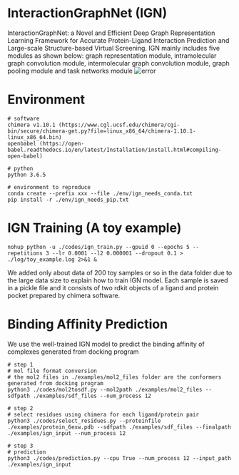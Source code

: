 # InteractionGraphNet (IGN)
  InteractionGraphNet: a Novel and Efficient Deep Graph Representation Learning Framework for Accurate Protein-Ligand Interaction Prediction and Large-scale Structure-based Virtual Screening. IGN mainly includes five modules as shown below: graph representation module, intramolecular graph convolution module, intermolecular graph convolution module, graph pooling module and task networks module
![error](https://github.com/zjujdj/InteractionGraphNet/blob/master/workflow_new.jpg)


# Environment
```
# software
chimera v1.10.1 (https://www.cgl.ucsf.edu/chimera/cgi-bin/secure/chimera-get.py?file=linux_x86_64/chimera-1.10.1-linux_x86_64.bin)
openbabel (https://open-babel.readthedocs.io/en/latest/Installation/install.html#compiling-open-babel)

# python
python 3.6.5

# environment to reproduce
conda create --prefix xxx --file ./env/ign_needs_conda.txt
pip install -r ./env/ign_needs_pip.txt
```


# IGN Training (A toy example)
```
nohup python -u ./codes/ign_train.py --gpuid 0 --epochs 5 --repetitions 3 --lr 0.0001 --l2 0.000001 --dropout 0.1 > ./log/toy_example.log 2>&1 &
```
We added only about data of 200 toy samples or so in the data folder due to the large data size to explain how to train IGN model. Each sample is saved in a pickle file and it consists of two rdkit objects of a ligand and protein pocket prepared by chimera software. 


# Binding Affinity Prediction 
We use the well-trained IGN model to predict the binding affinity of complexes generated from docking program

```
# step 1
# mol file format conversion
# the mol2 files in ./examples/mol2_files folder are the conformers generated from docking program
python3 ./codes/mol2tosdf.py --mol2path ./examples/mol2_files --sdfpath ./examples/sdf_files --num_process 12

# step 2
# select residues using chimera for each ligand/protein pair
python3 ./codes/select_residues.py --proteinfile ./examples/protein_6exw.pdb --sdfpath ./examples/sdf_files --finalpath ./examples/ign_input --num_process 12

# step 3
# prediction
python3 ./codes/prediction.py --cpu True --num_process 12 --input_path  ./examples/ign_input
```
